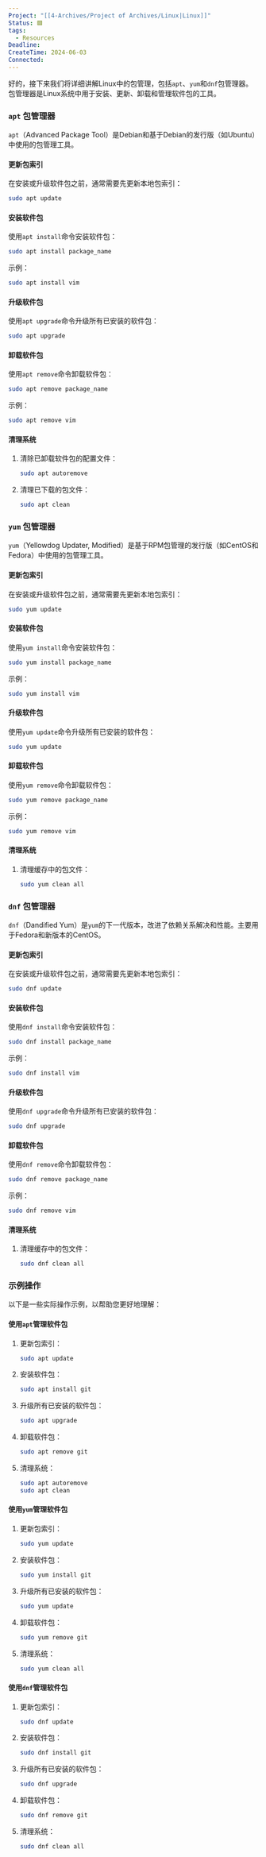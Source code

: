 ```yaml
---
Project: "[[4-Archives/Project of Archives/Linux|Linux]]"
Status: 🟩
tags:
  - Resources
Deadline: 
CreateTime: 2024-06-03
Connected: 
---
```

好的，接下来我们将详细讲解Linux中的包管理，包括`apt`、`yum`和`dnf`包管理器。包管理器是Linux系统中用于安装、更新、卸载和管理软件包的工具。

### `apt` 包管理器

`apt`（Advanced Package Tool）是Debian和基于Debian的发行版（如Ubuntu）中使用的包管理工具。

#### 更新包索引

在安装或升级软件包之前，通常需要先更新本地包索引：
```bash
sudo apt update
```

#### 安装软件包

使用`apt install`命令安装软件包：
```bash
sudo apt install package_name
```

示例：
```bash
sudo apt install vim
```

#### 升级软件包

使用`apt upgrade`命令升级所有已安装的软件包：
```bash
sudo apt upgrade
```

#### 卸载软件包

使用`apt remove`命令卸载软件包：
```bash
sudo apt remove package_name
```

示例：
```bash
sudo apt remove vim
```

#### 清理系统

1. 清除已卸载软件包的配置文件：
   ```bash
   sudo apt autoremove
   ```

2. 清理已下载的包文件：
   ```bash
   sudo apt clean
   ```

### `yum` 包管理器

`yum`（Yellowdog Updater, Modified）是基于RPM包管理的发行版（如CentOS和Fedora）中使用的包管理工具。

#### 更新包索引

在安装或升级软件包之前，通常需要先更新本地包索引：
```bash
sudo yum update
```

#### 安装软件包

使用`yum install`命令安装软件包：
```bash
sudo yum install package_name
```

示例：
```bash
sudo yum install vim
```

#### 升级软件包

使用`yum update`命令升级所有已安装的软件包：
```bash
sudo yum update
```

#### 卸载软件包

使用`yum remove`命令卸载软件包：
```bash
sudo yum remove package_name
```

示例：
```bash
sudo yum remove vim
```

#### 清理系统

1. 清理缓存中的包文件：
   ```bash
   sudo yum clean all
   ```

### `dnf` 包管理器

`dnf`（Dandified Yum）是`yum`的下一代版本，改进了依赖关系解决和性能。主要用于Fedora和新版本的CentOS。

#### 更新包索引

在安装或升级软件包之前，通常需要先更新本地包索引：
```bash
sudo dnf update
```

#### 安装软件包

使用`dnf install`命令安装软件包：
```bash
sudo dnf install package_name
```

示例：
```bash
sudo dnf install vim
```

#### 升级软件包

使用`dnf upgrade`命令升级所有已安装的软件包：
```bash
sudo dnf upgrade
```

#### 卸载软件包

使用`dnf remove`命令卸载软件包：
```bash
sudo dnf remove package_name
```

示例：
```bash
sudo dnf remove vim
```

#### 清理系统

1. 清理缓存中的包文件：
   ```bash
   sudo dnf clean all
   ```

### 示例操作

以下是一些实际操作示例，以帮助您更好地理解：

#### 使用`apt`管理软件包

1. 更新包索引：
   ```bash
   sudo apt update
   ```

2. 安装软件包：
   ```bash
   sudo apt install git
   ```

3. 升级所有已安装的软件包：
   ```bash
   sudo apt upgrade
   ```

4. 卸载软件包：
   ```bash
   sudo apt remove git
   ```

5. 清理系统：
   ```bash
   sudo apt autoremove
   sudo apt clean
   ```

#### 使用`yum`管理软件包

1. 更新包索引：
   ```bash
   sudo yum update
   ```

2. 安装软件包：
   ```bash
   sudo yum install git
   ```

3. 升级所有已安装的软件包：
   ```bash
   sudo yum update
   ```

4. 卸载软件包：
   ```bash
   sudo yum remove git
   ```

5. 清理系统：
   ```bash
   sudo yum clean all
   ```

#### 使用`dnf`管理软件包

1. 更新包索引：
   ```bash
   sudo dnf update
   ```

2. 安装软件包：
   ```bash
   sudo dnf install git
   ```

3. 升级所有已安装的软件包：
   ```bash
   sudo dnf upgrade
   ```

4. 卸载软件包：
   ```bash
   sudo dnf remove git
   ```

5. 清理系统：
   ```bash
   sudo dnf clean all
   ```

